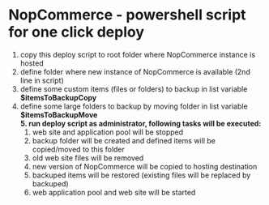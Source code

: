 # NopCommerce - powershell script for one click deploy  

1. copy this deploy script to root folder where NopCommerce instance is hosted
2. define folder where new instance of NopCommerce is available (2nd line in script)
3. define some custom items (files or folders) to backup in list variable **$itemsToBackupCopy**
4. define some large folders to backup by moving folder in list variable **$itemsToBackupMove**  
**5. run deploy script as administrator, following tasks will be executed:**  
   1. web site and application pool will be stopped
   2. backup folder will be created and defined items will be copied/moved to this folder
   3. old web site files will be removed
   4. new version of NopCommerce will be copied to hosting destination
   5. backuped items will be restored (existing files will be replaced by backuped)
   6. web application pool and web site will be started
